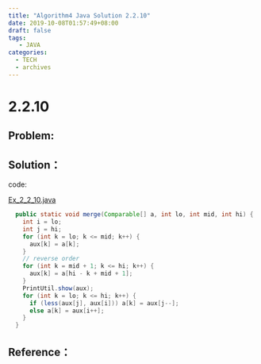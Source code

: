```yaml
---
title: "Algorithm4 Java Solution 2.2.10"
date: 2019-10-08T01:57:49+08:00
draft: false
tags:
   - JAVA
categories:
  - TECH
  - archives
---
```



# 2.2.10

## Problem:


## Solution：

code:

[Ex_2_2_10.java](./Ex_2_2_10.java)

```java
  public static void merge(Comparable[] a, int lo, int mid, int hi) {
    int i = lo;
    int j = hi;
    for (int k = lo; k <= mid; k++) {
      aux[k] = a[k];
    }
    // reverse order
    for (int k = mid + 1; k <= hi; k++) {
      aux[k] = a[hi - k + mid + 1];
    }
    PrintUtil.show(aux);
    for (int k = lo; k <= hi; k++) {
      if (less(aux[j], aux[i])) a[k] = aux[j--];
      else a[k] = aux[i++];
    }
  }
```

## Reference：


